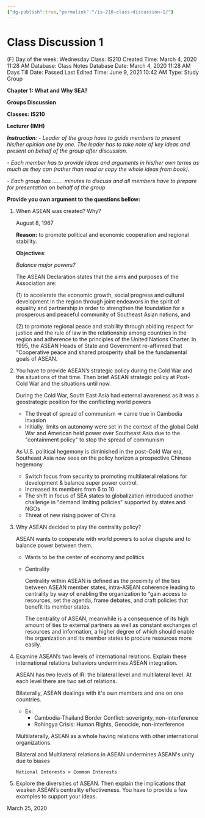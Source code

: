 ```yaml
---
{"dg-publish":true,"permalink":"/is-210-class-discussion-1/"}
---
```


# Class Discussion 1

(F) Day of the week: Wednesday
Class: IS210
Created Time: March 4, 2020 11:28 AM
Database: Class Notes Database
Date: March 4, 2020 11:28 AM
Days Till Date: Passed
Last Edited Time: June 9, 2021 10:42 AM
Type: Study Group

**Chapter 1: What and Why SEA?**

**Groups Discussion**

**Classes: IS210**

**Lecturer (IMH)**

***Instruction**: - Leader of the group have to guide members to present his/her opinion one by one. The leader has to take note of key ideas and present on behalf of the group after discussion.*

*- Each member has to provide ideas and arguments in his/her own terms as much as they can (rather than read or copy the whole ideas from book).*

*- Each group has ……. minutes to discuss and all members have to prepare for presentation on behalf of the group*

**Provide you own argument to the questions bellow:**

1. When ASEAN was created? Why?
    
    August 8, 1967
    
    **Reason:** to promote political and economic cooperation and regional stability.
    
    **Objectives**: 
    
    *Balance major powers?*
    
    The ASEAN Declaration states that the aims and purposes of the Association are: 
    
    (1) to accelerate the economic growth, social progress and cultural development in the region through joint endeavors in the spirit of equality and partnership in order to strengthen the foundation for a prosperous and peaceful community of Southeast Asian nations, and 
    
    (2) to promote regional peace and stability through abiding respect for justice and the rule of law in the relationship among countries in the region and adherence to the principles of the United Nations Charter. 
    In 1995, the ASEAN Heads of State and Government re-affirmed that “Cooperative peace and shared prosperity shall be the fundamental goals of ASEAN.
    
2. You have to provide ASEAN’s strategic policy during the Cold War and the situations of that time. Then brief ASEAN strategic policy at Post-Cold War and the situations until now.
    
    During the Cold War, South East Asia had external awareness as it was a geostrategic position for the conflicting world powers
    
    - The threat of spread of communism ⇒ came true in Cambodia invasion
    - Initially, limits on autonomy were set in the context of the global Cold War and American held power over Southeast Asia due to the "containment policy" to stop the spread of communism
    
    As U.S. political hegemony is diminished in the post–Cold War era, Southeast Asia now sees on the policy horizon a prospective Chinese hegemony
    
    - Switch focus from security to promoting multilateral relations for development & balance super power control.
    - Increased its members from 6 to 10
    - The shift in focus of SEA states to globalization introduced another challenge in "demand limiting policies" supported by states and NGOs
    - Threat of new rising power of China
3. Why ASEAN decided to play the centrality policy?
    
    ASEAN wants to cooperate with world powers to solve dispute and to balance power between them.
    
    - Wants to be the center of economy and politics
    - Centrality
        
        Centrality within ASEAN is defined as the proximity of the ties between ASEAN member states, intra-ASEAN coherence leading to centrality by way of enabling the organization to “gain access to resources, set the agenda, frame debates, and craft policies that benefit its member states.
        
        The centrality of ASEAN, meanwhile is a consequence of its high amount of ties to external partners as well as constant exchanges of resources and information, a higher degree of which should enable the organization and its member states to procure resources more easily.
        
4. Examine ASEAN’s two levels of international relations. Explain these international relations behaviors undermines ASEAN integration.
    
    ASEAN has two levels of IR: the bilateral level and multilateral level. At each level there are two set of relations.
    
    Bilaterally, ASEAN dealings with it's own members and one on one countries.
    
    - Ex:
        - Cambodia-Thailand Border Conflict: soverignty, non-interference
        - Rohingya Crisis: Human Rights, Genocide, non-interference
    
    Multilaterally, ASEAN as a whole having relations with other international organizations.
    
    Bilateral and Multilateral relations in ASEAN undermines ASEAN's unity due to biases
    
    `National Interests > Common Interests`
    
5. Explore the diversities of ASEAN. Then explain the implications that weaken ASEAN’s centrality effectiveness. You have to provide a few examples to support your ideas.

March 25, 2020